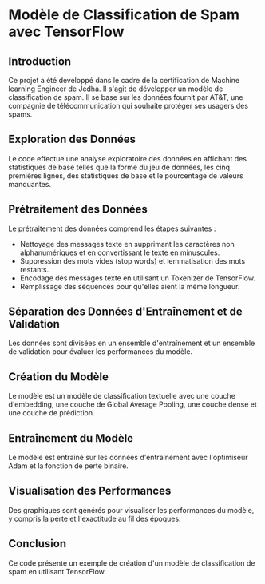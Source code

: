 # Modèle de Classification de Spam avec TensorFlow

## Introduction

Ce projet a été developpé dans le cadre de la certification de Machine learning Engineer de Jedha. Il s'agit de développer un modèle de classification de spam. 
Il se base sur les données fournit par AT&T, une compagnie de télécommunication qui souhaite protéger ses usagers des spams.

## Exploration des Données

Le code effectue une analyse exploratoire des données en affichant des statistiques de base telles que la forme du jeu de données, les cinq premières lignes, des statistiques de base et le pourcentage de valeurs manquantes.

## Prétraitement des Données

Le prétraitement des données comprend les étapes suivantes :

- Nettoyage des messages texte en supprimant les caractères non alphanumériques et en convertissant le texte en minuscules.
- Suppression des mots vides (stop words) et lemmatisation des mots restants.
- Encodage des messages texte en utilisant un Tokenizer de TensorFlow.
- Remplissage des séquences pour qu'elles aient la même longueur.

## Séparation des Données d'Entraînement et de Validation

Les données sont divisées en un ensemble d'entraînement et un ensemble de validation pour évaluer les performances du modèle.

## Création du Modèle

Le modèle est un modèle de classification textuelle avec une couche d'embedding, une couche de Global Average Pooling, une couche dense et une couche de prédiction.

## Entraînement du Modèle

Le modèle est entraîné sur les données d'entraînement avec l'optimiseur Adam et la fonction de perte binaire.

## Visualisation des Performances

Des graphiques sont générés pour visualiser les performances du modèle, y compris la perte et l'exactitude au fil des époques.

## Conclusion

Ce code présente un exemple de création d'un modèle de classification de spam en utilisant TensorFlow. 
